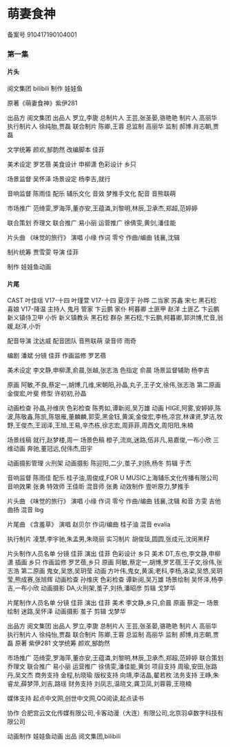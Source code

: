 # 萌妻食神

备案号  910417190104001
### 第一集

#### 片头

阅文集团
bilibili
制作  娃娃鱼


原著《萌妻食神》紫伊281



出品方  阅文集团
出品人  罗立,李旎
总制片人  王芸,张圣晏,骆艳艳
制片人  高丽华
执行制片人  徐纯胎,贾磊
联合制片  陈卿,王蓉
总监制  高丽华
监制  郝博.肖志朝,贾磊

文学统筹  颜欢,郜韵然
改编脚本  佳菲

美术设定  罗艺蓓
美食设计  申柳潇
色彩设计  乡只

场景监督  吴怀泽
场景设定  杨李吉,就行

音响监督  陈雨佳
配乐  辅乐文化
音效  梦推手文化
配音  音熊联萌


市场推广  范绮雯,罗海萍,董亦安,王蕴潾,刘黎明,林辰,卫承杰,郑超,范婷婷

联合策划  乔理文
联合推广  易小丽
运菅推广  徐倩雯,黄剑,潘佳能


片头曲
《味觉的旅行》
演唱  小缘
作词  零兮
作曲/编曲  钱襄,沈辑

制片统筹  贾雪雯
导演  佳菲

制作  娃娃鱼动画




#### 片尾

CAST
叶佳瑶  V17-十四
叶瑾萱  V17-十四
夏淳于  孙晔
二当家  苏鑫
宋七  黑石稔
喜娘  V17-降温
主持人  鬼月
管家  卞云鹏
家仆  柯暮卿
土匪甲  赵洋
土匪乙  卞云鹏
新义镇侍卫甲  小忻
新义镇教头  黑石稔
群杂  黑石稔,卞云鹏,柯暮卿,郭洪博,忙音,翁媛,赵洋,小忻

配音导演  沈达威
配音团队  音熊联萌
录音师  雨奇

编剧  潘斌
分镜  佳菲
作画监修  罗艺蓓

美术设定  李文静,申柳潇,俞晨,张越,张志浩
色指定  俞晨
场景监督辅助  杨李吉

原画  阿敏,不良,蔡定一,胡博,几维,宋朝阳,孙晶,丸子,王子文,徐伟,张志浩
第二原画  金俊宏,叶斐
修型  许初初,孙晶


动画检查  孙晶,孙维庆
色彩检查  陈秀如,谭新阅,吴万雄
动画  HIGE,阿雾,安婷婷,陈波,陈敬鑫,陈凯,陈银雁,董麟麟,郭雯,黑金钰,黄溪,金俊宏,李杨,凉宫,林课贤,梦洁,牧野,王俊杰,王润泽,王旭,王易,辛杰栋,徐志宏,周菲菲,周西文,周阳阳,朱楠


场景线稿  就行,赵梦楼,周一
场景色稿  橙子,流岚,迷路,伍非凡,易嘉俊,一布小欣
三维动画  奔驰,董冠远,倪伟杰,田宇

动画摄影管理  火刑架
动画摄影  陈迎阳,二少,茧子,刘扬,杨冬
剪辑  于杰

音响监督  陈雨佳
配乐  桂子油,周俊成,FOR U MUSIC上海辅乐文化传播有限公司
音响效果  张勇
特效师  王佳昕
混音师  张勇
动效制作  壹听原力,梦推手

片头曲  《味觉的旅行》
演唱  小缘
作词  零兮
作曲/编曲  钱襄,沈辑
和音  方雯
吉他  曲扬
混音  lbg

片尾曲  《含羞草》
演唱  赵贝尔
作词/编曲  桂子油
混音  evalia


执行制片  凌慧,李宇驰,朱孟男,朱晓丽
实习制片  胡俊琰,圆圆,张成元,沈闵黑籽

片头制作人员名单
分镜  佳菲
演出  佳菲
色彩设计  乡只
美术  DT,东也,李文静,申柳潇
插画  乡只
作画监修  罗艺蓓,乡只
原画  阿敏,蔡定一,胡博,罗艺蓓,王子文,徐伟,张志浩
第二原画  鬼女,吴悠,吴玥莹
动画  方叶伟,鬼女,黄溪,老科,李杨,洛梁,吴悠,吴玥莹,熊成赛,张旭辉
动画检查  孙维庆
色彩检查  谭新阅,吴万雄
场景绘制  吴怀泽,杨李吉,一布小欣
动画摄影  DA,火刑架,茧子,刘扬,潘昭彦
剪辑  戈梦华


片尾制作人员名单
分镜  佳菲
演出  佳菲
美术  李文静,乡只,俞晨
原画  蔡定一
场景绘制  迷路,吴怀泽
动画摄影  茧子
剪辑  戈梦华

出品方  阅文集团
出品人  罗立,李旎
总制片人  王芸,张圣晏,骆艳艳
制片人  高丽华
执行制片人  徐纯怡,贾磊
联合制片  陈卿,王蓉
总监制  高丽华
监制  郝博,肖志朝,贾磊
原著  紫伊281
文学统筹  颜欢,郜韵然

市场推广  范绮雯,罗海萍,董亦安,王蕴潾,刘黎明,林辰,卫承杰,郑超,范婷婷
联合策划  乔理文
联合推广  易小丽
运营推广  徐倩雯,潘佳能,黄剑
项目支持  周瑜,安田,张路丹,吴文杰
商务支持  金程,杭晓瑜
版权支持  向靖,李洁晶,翟若枚
法务支持  王峥,朱睿龙,薛梦萍,刘吉,路瑶
财务支持  刘凤志,温晓文,龚卫凤,刘蓉蓉,王晓楠

媒体支持  起点中文网,创世中文网,QQ阅读,起点读书

协作  合肥宫云文化传媒有限公司,卡客动漫（大连）有限公司,北京羽卓数字科技有限公司

动画制作  娃娃鱼动画
出品  阅文集团,bilibili